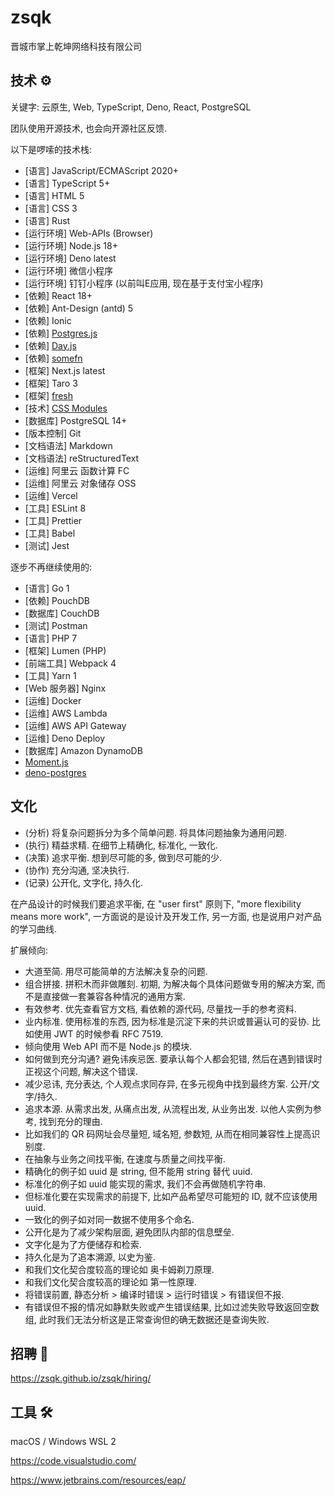 # zsqk

晋城市掌上乾坤网络科技有限公司

## 技术 ⚙️

关键字: 云原生, Web, TypeScript, Deno, React, PostgreSQL

团队使用开源技术, 也会向开源社区反馈.

以下是啰嗦的技术栈:

- [语言] JavaScript/ECMAScript 2020+
- [语言] TypeScript 5+
- [语言] HTML 5
- [语言] CSS 3
- [语言] Rust
- [运行环境] Web-APIs (Browser)
- [运行环境] Node.js 18+
- [运行环境] Deno latest
- [运行环境] 微信小程序
- [运行环境] 钉钉小程序 (以前叫E应用, 现在基于支付宝小程序)
- [依赖] React 18+
- [依赖] Ant-Design (antd) 5
- [依赖] Ionic
- [依赖] [Postgres.js]
- [依赖] [Day.js]
- [依赖] [somefn]
- [框架] Next.js latest
- [框架] Taro 3
- [框架] [fresh]
- [技术] [CSS Modules]
- [数据库] PostgreSQL 14+
- [版本控制] Git
- [文档语法] Markdown
- [文档语法] reStructuredText
- [运维] 阿里云 函数计算 FC
- [运维] 阿里云 对象储存 OSS
- [运维] Vercel
- [工具] ESLint 8
- [工具] Prettier
- [工具] Babel
- [测试] Jest

[Postgres.js]: https://github.com/porsager/postgres
[CSS Modules]: https://github.com/css-modules/css-modules
[fresh]: https://github.com/denoland/fresh
[Day.js]: https://day.js.org/
[somefn]: https://github.com/zsqk/deno-fn

逐步不再继续使用的:

- [语言] Go 1
- [依赖] PouchDB
- [数据库] CouchDB
- [测试] Postman
- [语言] PHP 7
- [框架] Lumen (PHP)
- [前端工具] Webpack 4
- [工具] Yarn 1
- [Web 服务器] Nginx
- [运维] Docker
- [运维] AWS Lambda
- [运维] AWS API Gateway
- [运维] Deno Deploy
- [数据库] Amazon DynamoDB
- [Moment.js](https://momentjs.com/)
- [deno-postgres](https://github.com/denodrivers/postgres)

## 文化

- (分析) 将复杂问题拆分为多个简单问题. 将具体问题抽象为通用问题.
- (执行) 精益求精. 在细节上精确化, 标准化, 一致化.
- (决策) 追求平衡. 想到尽可能的多, 做到尽可能的少.
- (协作) 充分沟通, 坚决执行.
- (记录) 公开化, 文字化, 持久化.

在产品设计的时候我们要追求平衡,
在 "user first" 原则下, "more flexibility means more work",
一方面说的是设计及开发工作, 另一方面, 也是说用户对产品的学习曲线.

扩展倾向:

- 大道至简. 用尽可能简单的方法解决复杂的问题.
- 组合拼接. 拼积木而非做雕刻. 初期, 为解决每个具体问题做专用的解决方案, 而不是直接做一套兼容各种情况的通用方案.
- 有效参考. 优先查看官方文档, 看依赖的源代码, 尽量找一手的参考资料.
- 业内标准. 使用标准的东西, 因为标准是沉淀下来的共识或普遍认可的妥协. 比如使用 JWT 的时候参看 RFC 7519.
- 倾向使用 Web API 而不是 Node.js 的模块.
- 如何做到充分沟通? 避免讳疾忌医. 要承认每个人都会犯错, 然后在遇到错误时正视这个问题, 解决这个错误.
- 减少忌讳, 充分表达, 个人观点求同存异, 在多元视角中找到最终方案. 公开/文字/持久.
- 追求本源. 从需求出发, 从痛点出发, 从流程出发, 从业务出发. 以他人实例为参考, 找到充分的理由.
- 比如我们的 QR 码网址会尽量短, 域名短, 参数短, 从而在相同兼容性上提高识别度.
- 在抽象与业务之间找平衡, 在速度与质量之间找平衡.
- 精确化的例子如 uuid 是 string, 但不能用 string 替代 uuid.
- 标准化的例子如 uuid 能实现的需求, 我们不会再做随机字符串.
- 但标准化要在实现需求的前提下, 比如产品希望尽可能短的 ID, 就不应该使用 uuid.
- 一致化的例子如对同一数据不使用多个命名.
- 公开化是为了减少架构层面, 避免团队内部的信息壁垒.
- 文字化是为了方便储存和检索.
- 持久化是为了追本溯源, 以史为鉴.
- 和我们文化契合度较高的理论如 奥卡姆剃刀原理.
- 和我们文化契合度较高的理论如 第一性原理.
- 将错误前置, 静态分析 > 编译时错误 > 运行时错误 > 有错误但不报.
- 有错误但不报的情况如静默失败或产生错误结果, 比如过滤失败导致返回空数组,
  此时我们无法分析这是正常查询但的确无数据还是查询失败.

## 招聘 💼

<https://zsqk.github.io/zsqk/hiring/>

## 工具 🛠️

macOS / Windows WSL 2

https://code.visualstudio.com/

https://www.jetbrains.com/resources/eap/
